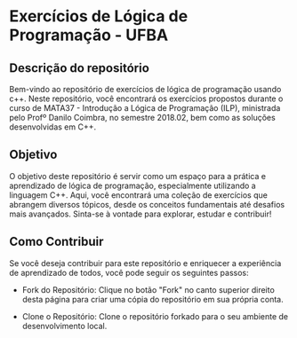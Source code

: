 # Exercícios de Lógica de Programação - UFBA

## Descrição do repositório

Bem-vindo ao repositório de exercícios de lógica de programação usando c++. Neste repositório, você encontrará os exercícios propostos durante o curso de MATA37 - Introdução a Lógica de Programação (ILP), ministrada pelo Profº Danilo Coimbra, no semestre 2018.02, bem como as soluções desenvolvidas em C++.

## Objetivo

O objetivo deste repositório é servir como um espaço para a prática e aprendizado de lógica de programação, especialmente utilizando a linguagem C++. Aqui, você encontrará uma coleção de exercícios que abrangem diversos tópicos, desde os conceitos fundamentais até desafios mais avançados. Sinta-se à vontade para explorar, estudar e contribuir!

## Como Contribuir

Se você deseja contribuir para este repositório e enriquecer a experiência de aprendizado de todos, você pode seguir os seguintes passos:

- Fork do Repositório: Clique no botão "Fork" no canto superior direito desta página para criar uma cópia do repositório em sua própria conta.

- Clone o Repositório: Clone o repositório forkado para o seu ambiente de desenvolvimento local.

